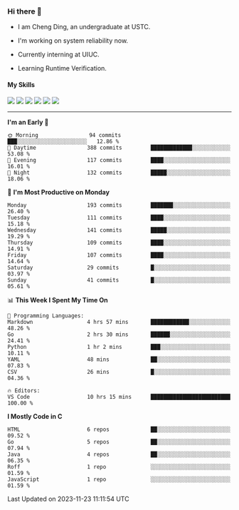 ### Hi there 👋

* I am Cheng Ding, an undergraduate at USTC.
  
* I'm working on system reliability now.

* Currently interning at UIUC.

-  Learning Runtime Verification.

#### My Skills

![](https://img.shields.io/badge/C++-65318e?logo=cplusplus&logoColor=fff)
![](https://img.shields.io/badge/Python-3e74a2?logo=python&logoColor=fff)
![](https://img.shields.io/badge/C-5654a2?logo=c&logoColor=fff)
![](https://img.shields.io/badge/Go-00aaff?logo=go&logoColor=fff)
![](https://img.shields.io/badge/Docker-0088ff?logo=docker&logoColor=fff)
![](https://img.shields.io/badge/Apache-D22128?logo=apache&logoColor=fff)

---
<!--START_SECTION:waka-->
**I'm an Early 🐤** 

```text
🌞 Morning                94 commits          ███░░░░░░░░░░░░░░░░░░░░░░   12.86 % 
🌆 Daytime                388 commits         █████████████░░░░░░░░░░░░   53.08 % 
🌃 Evening                117 commits         ████░░░░░░░░░░░░░░░░░░░░░   16.01 % 
🌙 Night                  132 commits         █████░░░░░░░░░░░░░░░░░░░░   18.06 % 
```
📅 **I'm Most Productive on Monday** 

```text
Monday                   193 commits         ███████░░░░░░░░░░░░░░░░░░   26.40 % 
Tuesday                  111 commits         ████░░░░░░░░░░░░░░░░░░░░░   15.18 % 
Wednesday                141 commits         █████░░░░░░░░░░░░░░░░░░░░   19.29 % 
Thursday                 109 commits         ████░░░░░░░░░░░░░░░░░░░░░   14.91 % 
Friday                   107 commits         ████░░░░░░░░░░░░░░░░░░░░░   14.64 % 
Saturday                 29 commits          █░░░░░░░░░░░░░░░░░░░░░░░░   03.97 % 
Sunday                   41 commits          █░░░░░░░░░░░░░░░░░░░░░░░░   05.61 % 
```


📊 **This Week I Spent My Time On** 

```text
💬 Programming Languages: 
Markdown                 4 hrs 57 mins       ████████████░░░░░░░░░░░░░   48.26 % 
Go                       2 hrs 30 mins       ██████░░░░░░░░░░░░░░░░░░░   24.41 % 
Python                   1 hr 2 mins         ███░░░░░░░░░░░░░░░░░░░░░░   10.11 % 
YAML                     48 mins             ██░░░░░░░░░░░░░░░░░░░░░░░   07.83 % 
CSV                      26 mins             █░░░░░░░░░░░░░░░░░░░░░░░░   04.36 % 

🔥 Editors: 
VS Code                  10 hrs 15 mins      █████████████████████████   100.00 % 
```

**I Mostly Code in C** 

```text
HTML                     6 repos             ██░░░░░░░░░░░░░░░░░░░░░░░   09.52 % 
Go                       5 repos             ██░░░░░░░░░░░░░░░░░░░░░░░   07.94 % 
Java                     4 repos             ██░░░░░░░░░░░░░░░░░░░░░░░   06.35 % 
Roff                     1 repo              ░░░░░░░░░░░░░░░░░░░░░░░░░   01.59 % 
JavaScript               1 repo              ░░░░░░░░░░░░░░░░░░░░░░░░░   01.59 % 
```




 Last Updated on 2023-11-23 11:11:54 UTC
<!--END_SECTION:waka-->
